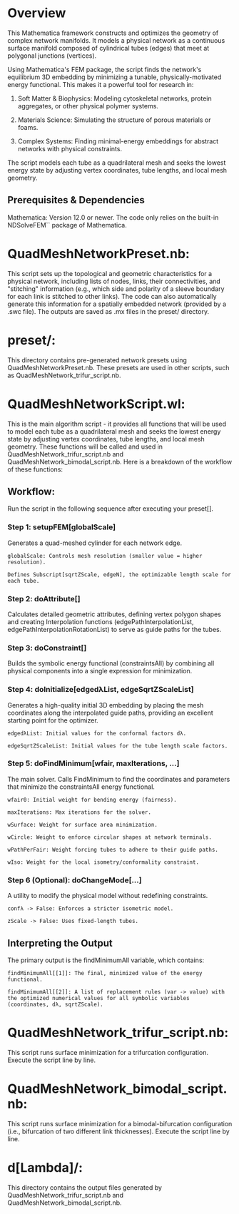 # Overview

This Mathematica framework constructs and optimizes the geometry of complex network manifolds. It models a physical network as a continuous surface manifold composed of cylindrical tubes (edges) that meet at polygonal junctions (vertices).

Using Mathematica's FEM package, the script finds the network's equilibrium 3D embedding by minimizing a tunable, physically-motivated energy functional. This makes it a powerful tool for research in:

1. Soft Matter & Biophysics: Modeling cytoskeletal networks, protein aggregates, or other physical polymer systems.

2. Materials Science: Simulating the structure of porous materials or foams.

3. Complex Systems: Finding minimal-energy embeddings for abstract networks with physical constraints.

The script models each tube as a quadrilateral mesh and seeks the lowest energy state by adjusting vertex coordinates, tube lengths, and local mesh geometry.

## Prerequisites & Dependencies

Mathematica: Version 12.0 or newer. The code only relies on the built-in NDSolveFEM`` package of Mathematica.



# QuadMeshNetworkPreset.nb:

This script sets up the topological and geometric characteristics for a physical network, including lists of nodes, links, their connectivities, and "stitching" information (e.g., which side and polarity of a sleeve boundary for each link is stitched to other links). The code can also automatically generate this information for a spatially embedded network (provided by a .swc file). The outputs are saved as .mx files in the preset/ directory.

# preset/:

This directory contains pre-generated network presets using QuadMeshNetworkPreset.nb. These presets are used in other scripts, such as QuadMeshNetwork_trifur_script.nb.

# QuadMeshNetworkScript.wl:

This is the main algorithm script - it provides all functions that will be used to model each tube as a quadrilateral mesh and seeks the lowest energy state by adjusting vertex coordinates, tube lengths, and local mesh geometry. These functions will be called and used in QuadMeshNetwork_trifur_script.nb and QuadMeshNetwork_bimodal_script.nb. Here is a breakdown of the workflow of these functions: 

## Workflow:

Run the script in the following sequence after executing your preset[].

### Step 1: setupFEM[globalScale]

Generates a quad-meshed cylinder for each network edge.

    globalScale: Controls mesh resolution (smaller value = higher resolution).

    Defines Subscript[sqrtZScale, edgeN], the optimizable length scale for each tube.

### Step 2: doAttribute[]

Calculates detailed geometric attributes, defining vertex polygon shapes and creating Interpolation functions (edgePathInterpolationList, edgePathInterpolationRotationList) to serve as guide paths for the tubes.

### Step 3: doConstraint[]

Builds the symbolic energy functional (constraintsAll) by combining all physical components into a single expression for minimization.

### Step 4: doInitialize[edgedλList, edgeSqrtZScaleList]

Generates a high-quality initial 3D embedding by placing the mesh coordinates along the interpolated guide paths, providing an excellent starting point for the optimizer.

    edgedλList: Initial values for the conformal factors dλ.

    edgeSqrtZScaleList: Initial values for the tube length scale factors.

### Step 5: doFindMinimum[wfair, maxIterations, ...]

The main solver. Calls FindMinimum to find the coordinates and parameters that minimize the constraintsAll energy functional.

    wfair0: Initial weight for bending energy (fairness).

    maxIterations: Max iterations for the solver.

    wSurface: Weight for surface area minimization.

    wCircle: Weight to enforce circular shapes at network terminals.

    wPathPerFair: Weight forcing tubes to adhere to their guide paths.

    wIso: Weight for the local isometry/conformality constraint.

### Step 6 (Optional): doChangeMode[...]

A utility to modify the physical model without redefining constraints.

    confλ -> False: Enforces a stricter isometric model.

    zScale -> False: Uses fixed-length tubes.

## Interpreting the Output

The primary output is the findMinimumAll variable, which contains:

    findMinimumAll[[1]]: The final, minimized value of the energy functional.

    findMinimumAll[[2]]: A list of replacement rules (var -> value) with the optimized numerical values for all symbolic variables (coordinates, dλ, sqrtZScale).


# QuadMeshNetwork_trifur_script.nb:

This script runs surface minimization for a trifurcation configuration. Execute the script line by line.

# QuadMeshNetwork_bimodal_script.nb:

This script runs surface minimization for a bimodal-bifurcation configuration (i.e., bifurcation of two different link thicknesses). Execute the script line by line.

# d[Lambda]/:

This directory contains the output files generated by QuadMeshNetwork_trifur_script.nb and QuadMeshNetwork_bimodal_script.nb.

